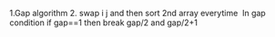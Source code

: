 1.Gap algorithm
2. swap i j and then sort 2nd array everytime
​
In gap condition
if gap==1 then break
gap/2 and gap/2+1